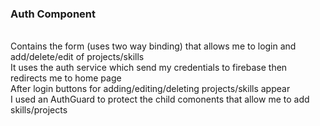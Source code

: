 <h3>Auth Component</h3> <br>
Contains the form (uses two way binding) that allows me to login and add/delete/edit of projects/skills <br>
It uses  the auth service which send my credentials to firebase then redirects me to home page <br>
After login buttons for adding/editing/deleting projects/skills appear  <br>
I used an AuthGuard to protect the child comonents that allow me to add skills/projects<br>

